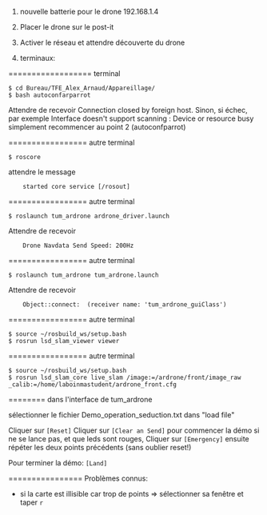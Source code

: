 1) nouvelle batterie pour le drone 192.168.1.4

2) Placer le drone sur le post-it

2) Activer le réseau et attendre découverte du drone

3) terminaux:

================== terminal

```
$ cd Bureau/TFE_Alex_Arnaud/Appareillage/
$ bash autoconfarparrot
```

Attendre de recevoir
	Connection closed by foreign host.
Sinon, si échec, par exemple
	Interface doesn't support scanning : Device or resource busy
simplement recommencer au point 2 (autoconfparrot)

================= autre terminal

```
$ roscore
```

attendre le message
```
	started core service [/rosout]
```

================= autre terminal

```
$ roslaunch tum_ardrone ardrone_driver.launch
```

Attendre de recevoir
```
	Drone Navdata Send Speed: 200Hz
```

================= autre terminal

```
$ roslaunch tum_ardrone tum_ardrone.launch
```

Attendre de recevoir

```
	Object::connect:  (receiver name: 'tum_ardrone_guiClass')
```

================= autre terminal

```
$ source ~/rosbuild_ws/setup.bash
$ rosrun lsd_slam_viewer viewer
```

================= autre terminal

```
$ source ~/rosbuild_ws/setup.bash
$ rosrun lsd_slam_core live_slam /image:=/ardrone/front/image_raw _calib:=/home/laboinmastudent/ardrone_front.cfg
```


======== dans l'interface de tum_ardrone

sélectionner le fichier Demo_operation_seduction.txt dans "load file"

Cliquer sur `[Reset]`
Cliquer sur `[Clear an Send]` pour commencer la démo
si ne se lance pas, et que leds sont rouges, Cliquer sur `[Emergency]` ensuite répéter les deux points précédents (sans oublier reset!)

Pour terminer la démo: `[Land]`


================ Problèmes connus:

 * si la carte est illisible car trop de points => sélectionner sa fenêtre et taper `r`
